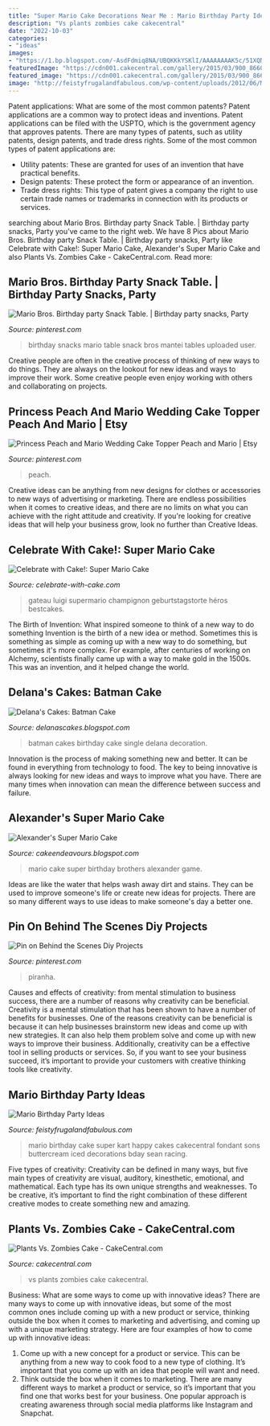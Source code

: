 ```yaml
---
title: "Super Mario Cake Decorations Near Me : Mario Birthday Party Ideas"
description: "Vs plants zombies cake cakecentral"
date: "2022-10-03"
categories:
- "ideas"
images:
- "https://1.bp.blogspot.com/-AsdFdmiq8NA/UBQKKkYSKlI/AAAAAAAAK5c/51XQN1GM7i8/s1600/IMG_4519_new.jpg"
featuredImage: "https://cdn001.cakecentral.com/gallery/2015/03/900_866019RC4X_plants-vs-zombies-cake.jpg"
featured_image: "https://cdn001.cakecentral.com/gallery/2015/03/900_866019RC4X_plants-vs-zombies-cake.jpg"
image: "http://feistyfrugalandfabulous.com/wp-content/uploads/2012/06/Mario-14.jpg"
---
```



Patent applications: What are some of the most common patents?
Patent applications are a common way to protect ideas and inventions. Patent applications can be filed with the USPTO, which is the government agency that approves patents. There are many types of patents, such as utility patents, design patents, and trade dress rights. Some of the most common types of patent applications are: 
- Utility patents: These are granted for uses of an invention that have practical benefits. 
- Design patents: These protect the form or appearance of an invention. 
- Trade dress rights: This type of patent gives a company the right to use certain trade names or trademarks in connection with its products or services.

	

		
searching about Mario Bros. Birthday party Snack Table. | Birthday party snacks, Party you've came to the right web. We have 8 Pics about Mario Bros. Birthday party Snack Table. | Birthday party snacks, Party like Celebrate with Cake!: Super Mario Cake, Alexander&#039;s Super Mario Cake and also Plants Vs. Zombies Cake - CakeCentral.com. Read more:
		
    
## Mario Bros. Birthday Party Snack Table. | Birthday Party Snacks, Party

<img loading=lazy src="https://i.pinimg.com/originals/cd/08/71/cd0871b750c6977ea73c67704808f6df.jpg" onerror="this.onerror=null;this.src='https://tse1.mm.bing.net/th?id=OIP.wIvuHIV7mcTTwcvcobRNrwHaFj&amp;pid=15.1';" alt="Mario Bros. Birthday party Snack Table. | Birthday party snacks, Party">

_Source: pinterest.com_

>birthday snacks mario table snack bros mantei tables uploaded user. 

	

Creative people are often in the creative process of thinking of new ways to do things. They are always on the lookout for new ideas and ways to improve their work. Some creative people even enjoy working with others and collaborating on projects.

    
## Princess Peach And Mario Wedding Cake Topper Peach And Mario | Etsy

<img loading=lazy src="https://i.pinimg.com/originals/92/b5/07/92b507d153337c0257393b6e376e3afe.jpg" onerror="this.onerror=null;this.src='https://tse2.mm.bing.net/th?id=OIP.jXRV9muf_uFa0zxZMl0SXgHaH4&amp;pid=15.1';" alt="Princess Peach and Mario Wedding Cake Topper Peach and Mario | Etsy">

_Source: pinterest.com_

>peach. 

	

Creative ideas can be anything from new designs for clothes or accessories to new ways of advertising or marketing. There are endless possibilities when it comes to creative ideas, and there are no limits on what you can achieve with the right attitude and creativity. If you're looking for creative ideas that will help your business grow, look no further than Creative Ideas.

    
## Celebrate With Cake!: Super Mario Cake

<img loading=lazy src="https://1.bp.blogspot.com/-AsdFdmiq8NA/UBQKKkYSKlI/AAAAAAAAK5c/51XQN1GM7i8/s1600/IMG_4519_new.jpg" onerror="this.onerror=null;this.src='https://tse4.mm.bing.net/th?id=OIP.QYH_E4CAMnjLlUeHtGAW6wHaKR&amp;pid=15.1';" alt="Celebrate with Cake!: Super Mario Cake">

_Source: celebrate-with-cake.com_

>gateau luigi supermario champignon geburtstagstorte héros bestcakes. 

	

The Birth of Invention: What inspired someone to think of a new way to do something
Invention is the birth of a new idea or method. Sometimes this is something as simple as coming up with a new way to do something, but sometimes it's more complex. For example, after centuries of working on Alchemy, scientists finally came up with a way to make gold in the 1500s. This was an invention, and it helped change the world.

    
## Delana&#039;s Cakes: Batman Cake

<img loading=lazy src="http://1.bp.blogspot.com/-pL9IEyS-c9I/USH10qLrtsI/AAAAAAAACt0/F2seJq7aVXo/s1600/Batman-Single-tier-cake.jpg" onerror="this.onerror=null;this.src='https://tse3.mm.bing.net/th?id=OIP.YEWGEWhGtUhW-RgwSX_aOAHaJx&amp;pid=15.1';" alt="Delana&#039;s Cakes: Batman Cake">

_Source: delanascakes.blogspot.com_

>batman cakes birthday cake single delana decoration. 

	

Innovation is the process of making something new and better. It can be found in everything from technology to food. The key to being innovative is always looking for new ideas and ways to improve what you have. There are many times when innovation can mean the difference between success and failure.

    
## Alexander&#039;s Super Mario Cake

<img loading=lazy src="http://2.bp.blogspot.com/-GgMYtI-vWpI/UpwQD3lRzJI/AAAAAAAAA9g/3qWCJ0tufK8/s1600/Super+Mario+for+Alexander.JPG" onerror="this.onerror=null;this.src='https://tse1.mm.bing.net/th?id=OIP.aSLg108ZyHNXFMOB8gmEAQHaJQ&amp;pid=15.1';" alt="Alexander&#039;s Super Mario Cake">

_Source: cakeendeavours.blogspot.com_

>mario cake super birthday brothers alexander game. 

	

Ideas are like the water that helps wash away dirt and stains. They can be used to improve someone's life or create new ideas for projects. There are so many different ways to use ideas to make someone's day a better one.

    
## Pin On Behind The Scenes Diy Projects

<img loading=lazy src="https://i.pinimg.com/originals/97/f2/c9/97f2c9d2322c7ba028c153262638f8fe.jpg" onerror="this.onerror=null;this.src='https://tse1.mm.bing.net/th?id=OIP.07e-aU4TSRhoScdbYInaoQHaJ4&amp;pid=15.1';" alt="Pin on Behind the Scenes Diy Projects">

_Source: pinterest.com_

>piranha. 

	

Causes and effects of creativity: from mental stimulation to business success, there are a number of reasons why creativity can be beneficial.
Creativity is a mental stimulation that has been shown to have a number of benefits for businesses. One of the reasons creativity can be beneficial is because it can help businesses brainstorm new ideas and come up with new strategies. It can also help them problem solve and come up with new ways to improve their business. Additionally, creativity can be a effective tool in selling products or services. So, if you want to see your business succeed, it’s important to provide your customers with creative thinking tools like creativity.

    
## Mario Birthday Party Ideas

<img loading=lazy src="http://feistyfrugalandfabulous.com/wp-content/uploads/2012/06/Mario-14.jpg" onerror="this.onerror=null;this.src='https://tse2.mm.bing.net/th?id=OIP.J5LRQG_VJikoIKOpjDzxLgHaJ4&amp;pid=15.1';" alt="Mario Birthday Party Ideas">

_Source: feistyfrugalandfabulous.com_

>mario birthday cake super kart happy cakes cakecentral fondant sons buttercream iced decorations bday sean racing. 

	

Five types of creativity:
Creativity can be defined in many ways, but five main types of creativity are visual, auditory, kinesthetic, emotional, and mathematical. Each type has its own unique strengths and weaknesses. To be creative, it’s important to find the right combination of these different creative modes to create something new and amazing.

    
## Plants Vs. Zombies Cake - CakeCentral.com

<img loading=lazy src="https://cdn001.cakecentral.com/gallery/2015/03/900_866019RC4X_plants-vs-zombies-cake.jpg" onerror="this.onerror=null;this.src='https://tse4.mm.bing.net/th?id=OIP.KIL9meNk_6ehgB4kTBRtjQHaHr&amp;pid=15.1';" alt="Plants Vs. Zombies Cake - CakeCentral.com">

_Source: cakecentral.com_

>vs plants zombies cake cakecentral. 

	

Business: What are some ways to come up with innovative ideas?
There are many ways to come up with innovative ideas, but some of the most common ones include coming up with a new product or service, thinking outside the box when it comes to marketing and advertising, and coming up with a unique marketing strategy. Here are four examples of how to come up with innovative ideas: 
1. Come up with a new concept for a product or service. This can be anything from a new way to cook food to a new type of clothing. It’s important that you come up with an idea that people will want and need. 
2. Think outside the box when it comes to marketing. There are many different ways to market a product or service, so it’s important that you find one that works best for your business. One popular approach is creating awareness through social media platforms like Instagram and Snapchat.

